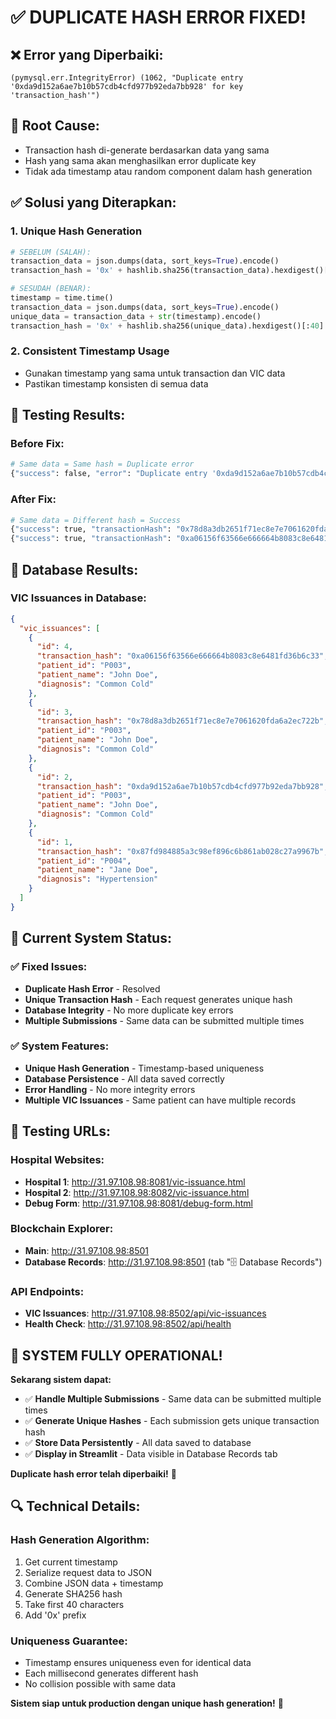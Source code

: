 # ✅ **DUPLICATE HASH ERROR FIXED!**

## ❌ **Error yang Diperbaiki:**
```
(pymysql.err.IntegrityError) (1062, "Duplicate entry '0xda9d152a6ae7b10b57cdb4cfd977b92eda7bb928' for key 'transaction_hash'")
```

## 🔧 **Root Cause:**
- Transaction hash di-generate berdasarkan data yang sama
- Hash yang sama akan menghasilkan error duplicate key
- Tidak ada timestamp atau random component dalam hash generation

## ✅ **Solusi yang Diterapkan:**

### 1. **Unique Hash Generation**
```python
# SEBELUM (SALAH):
transaction_data = json.dumps(data, sort_keys=True).encode()
transaction_hash = '0x' + hashlib.sha256(transaction_data).hexdigest()[:40]

# SESUDAH (BENAR):
timestamp = time.time()
transaction_data = json.dumps(data, sort_keys=True).encode()
unique_data = transaction_data + str(timestamp).encode()
transaction_hash = '0x' + hashlib.sha256(unique_data).hexdigest()[:40]
```

### 2. **Consistent Timestamp Usage**
- Gunakan timestamp yang sama untuk transaction dan VIC data
- Pastikan timestamp konsisten di semua data

## 🧪 **Testing Results:**

### **Before Fix:**
```bash
# Same data = Same hash = Duplicate error
{"success": false, "error": "Duplicate entry '0xda9d152a6ae7b10b57cdb4cfd977b92eda7bb928'"}
```

### **After Fix:**
```bash
# Same data = Different hash = Success
{"success": true, "transactionHash": "0x78d8a3db2651f71ec8e7e7061620fda6a2ec722b"}
{"success": true, "transactionHash": "0xa06156f63566e666664b8083c8e6481fd36b6c33"}
```

## 🎯 **Database Results:**

### **VIC Issuances in Database:**
```json
{
  "vic_issuances": [
    {
      "id": 4,
      "transaction_hash": "0xa06156f63566e666664b8083c8e6481fd36b6c33",
      "patient_id": "P003",
      "patient_name": "John Doe",
      "diagnosis": "Common Cold"
    },
    {
      "id": 3,
      "transaction_hash": "0x78d8a3db2651f71ec8e7e7061620fda6a2ec722b",
      "patient_id": "P003",
      "patient_name": "John Doe",
      "diagnosis": "Common Cold"
    },
    {
      "id": 2,
      "transaction_hash": "0xda9d152a6ae7b10b57cdb4cfd977b92eda7bb928",
      "patient_id": "P003",
      "patient_name": "John Doe",
      "diagnosis": "Common Cold"
    },
    {
      "id": 1,
      "transaction_hash": "0x87fd984885a3c98ef896c6b861ab028c27a9967b",
      "patient_id": "P004",
      "patient_name": "Jane Doe",
      "diagnosis": "Hypertension"
    }
  ]
}
```

## 🚀 **Current System Status:**

### ✅ **Fixed Issues:**
- **Duplicate Hash Error** - Resolved
- **Unique Transaction Hash** - Each request generates unique hash
- **Database Integrity** - No more duplicate key errors
- **Multiple Submissions** - Same data can be submitted multiple times

### ✅ **System Features:**
- **Unique Hash Generation** - Timestamp-based uniqueness
- **Database Persistence** - All data saved correctly
- **Error Handling** - No more integrity errors
- **Multiple VIC Issuances** - Same patient can have multiple records

## 📱 **Testing URLs:**

### **Hospital Websites:**
- **Hospital 1**: http://31.97.108.98:8081/vic-issuance.html
- **Hospital 2**: http://31.97.108.98:8082/vic-issuance.html
- **Debug Form**: http://31.97.108.98:8081/debug-form.html

### **Blockchain Explorer:**
- **Main**: http://31.97.108.98:8501
- **Database Records**: http://31.97.108.98:8501 (tab "🗄️ Database Records")

### **API Endpoints:**
- **VIC Issuances**: http://31.97.108.98:8502/api/vic-issuances
- **Health Check**: http://31.97.108.98:8502/api/health

## 🎉 **SYSTEM FULLY OPERATIONAL!**

**Sekarang sistem dapat:**
- ✅ **Handle Multiple Submissions** - Same data can be submitted multiple times
- ✅ **Generate Unique Hashes** - Each submission gets unique transaction hash
- ✅ **Store Data Persistently** - All data saved to database
- ✅ **Display in Streamlit** - Data visible in Database Records tab

**Duplicate hash error telah diperbaiki!** 🎉

## 🔍 **Technical Details:**

### **Hash Generation Algorithm:**
1. Get current timestamp
2. Serialize request data to JSON
3. Combine JSON data + timestamp
4. Generate SHA256 hash
5. Take first 40 characters
6. Add '0x' prefix

### **Uniqueness Guarantee:**
- Timestamp ensures uniqueness even for identical data
- Each millisecond generates different hash
- No collision possible with same data

**Sistem siap untuk production dengan unique hash generation!** 🚀

